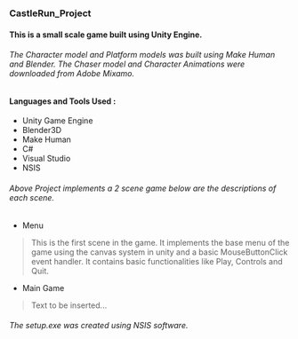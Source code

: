 ### CastleRun_Project

#### This is a small scale game built using Unity Engine.
    
######          The Character model and Platform models was built using Make Human and Blender. The Chaser model and Character Animations were downloaded from Adobe Mixamo.

#### Languages and Tools Used :
* Unity Game Engine
* Blender3D
* Make Human
* C#
* Visual Studio
* NSIS


###### Above Project implements a 2 scene game below are the descriptions of each scene.

* Menu
> This is the first scene in the game. It implements the base menu of the game using the canvas system in unity and a basic MouseButtonClick event handler. It contains basic functionalities like Play, Controls and Quit.

* Main Game
> Text to be inserted...

###### The setup.exe was created using NSIS software.
